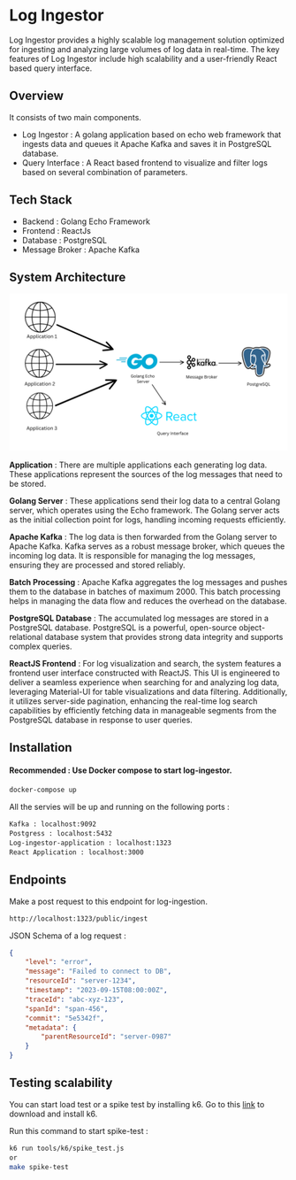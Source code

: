 
# Log Ingestor

Log Ingestor provides a highly scalable log management solution optimized for ingesting and analyzing large volumes of log data in real-time. The key features of Log Ingestor include high scalability and a user-friendly React based query interface.

## Overview 

It consists of two main components.

- Log Ingestor : A golang application based on echo web framework that ingests data and    queues it Apache Kafka and saves it in PostgreSQL database.
- Query Interface : A React based frontend to visualize and filter logs based on several combination of parameters.

## Tech Stack

- Backend : Golang Echo Framework
- Frontend : ReactJs
- Database : PostgreSQL
- Message Broker : Apache Kafka

## System Architecture

![System Architecture](https://raw.githubusercontent.com/Arghya721/log-ingestor/master/system%20architecture%20diagram.png)

**Application** : There are multiple applications each generating log data. These applications represent the sources of the log messages that need to be stored.

**Golang Server** : These applications send their log data to a central Golang server, which operates using the Echo framework. The Golang server acts as the initial collection point for logs, handling incoming requests efficiently.

**Apache Kafka** : The log data is then forwarded from the Golang server to Apache Kafka. Kafka serves as a robust message broker, which queues the incoming log data. It is responsible for managing the log messages, ensuring they are processed and stored reliably.

**Batch Processing** : Apache Kafka aggregates the log messages and pushes them to the database in batches of maximum 2000. This batch processing helps in managing the data flow and reduces the overhead on the database.

**PostgreSQL Database** : The accumulated log messages are stored in a PostgreSQL database. PostgreSQL is a powerful, open-source object-relational database system that provides strong data integrity and supports complex queries.

**ReactJS Frontend** : For log visualization and search, the system features a frontend user interface constructed with ReactJS. This UI is engineered to deliver a seamless experience when searching for and analyzing log data, leveraging Material-UI for table visualizations and data filtering. Additionally, it utilizes server-side pagination, enhancing the real-time log search capabilities by efficiently fetching data in manageable segments from the PostgreSQL database in response to user queries.

## Installation

#### Recommended : Use Docker compose to start log-ingestor.

```bash
docker-compose up
```

All the servies will be up and running on the following ports : 

```bash
Kafka : localhost:9092
Postgress : localhost:5432
Log-ingestor-application : localhost:1323
React Application : localhost:3000
```

## Endpoints 

Make a post request to this endpoint for log-ingestion.

```bash
http://localhost:1323/public/ingest
```

JSON Schema of a log request : 
```json
{
    "level": "error",
    "message": "Failed to connect to DB",
    "resourceId": "server-1234",
    "timestamp": "2023-09-15T08:00:00Z",
    "traceId": "abc-xyz-123",
    "spanId": "span-456",
    "commit": "5e5342f",
    "metadata": {
        "parentResourceId": "server-0987"
    }
}
```

## Testing scalability

You can start load test or a spike test by installing k6. 
Go to this [link](https://grafana.com/docs/k6/latest/get-started/installation) to download and install k6. 

Run this command to start spike-test : 

```bash
k6 run tools/k6/spike_test.js
or
make spike-test
```
